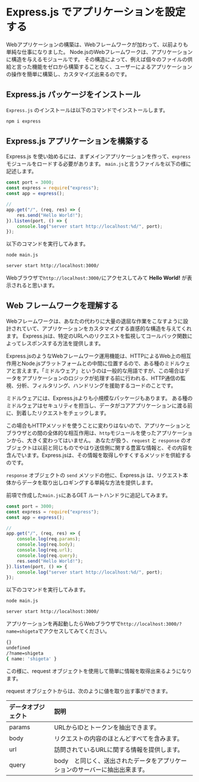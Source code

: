 # Express.js でアプリケーションを設定する

Webアプリケーションの構築は、Webフレームワークが加わって、以前よりも単純な仕事になりました。
Node.jsのWebフレームワークは、アプリケーションに構造を与えるモジュールです。
その構造によって、例えば個々のファイルの供給と言った機能をゼロから構築することなく、ユーザーによるアプリケーションの操作を簡単に構築し、カスタマイズ出来るのです。

## Express.js パッケージをインストール
`Express.js` のインストールは以下のコマンドでインストールします。

```bash
npm i express
```

## Express.js アプリケーションを構築する
Express.js を使い始めるには、まずメインアプリケーションを作って、`express` モジュールをロードする必要があります。
`main.js`と言うファイルを以下の様に記述します。

```javascript
const port = 3000;
const express = require("express");
const app = express();

// 
app.get("/", (req, res) => {
	res.send("Hello World!");
}).listen(port, () => {
	console.log("server start http://localhost:%d/", port);
});
```
以下のコマンドを実行してみます。
```bash
node main.js
```
```bash
server start http://localhost:3000/
```
Webブラウザで`http://localhost:3000/`にアクセスしてみて **Hello World!** が表示されると思います。

## Web フレームワークを理解する
Webフレームワークは、あなたの代わりに大量の退屈な作業をこなすように設計されていて、アプリケーションをカスタマイズする直感的な構造を与えてくれます。
Express.jsは、特定のURLへのリクエストを監視してコールバック関数によってレスポンスする方法を提供します。

Express.jsのようなWebフレームワーク運用機能は、HTTPによるWeb上の相互作用とNode.jsプラットフォームとの中間に位置するので、ある種のミドルウェアと言えます。「ミドルウェア」というのは一般的な用語ですが、この場合はデータをアプリケーションのロジックが処理する前に行われる、HTTP通信の監視、分析、フィルタリング、ハンドリングを援助するコードのことです。

ミドルウェアには、Express.jsよりも小規模なパッケージもあります。
ある種のミドルウェアはセキュリティを担当し、データがコアアプリケーションに渡る前に、到着したリクエストをチェックします。

この場合もHTTPメソッドを使うことに変わりはないので、アプリケーションとブラウザとの間の全体的な相互作用は、`http`モジュールを使ったアプリケーションから、大きく変わってはいません。
あなたが扱う、`request` と `response` のオブジェクトは以前と同じものでやはり送信側に関する豊富な情報と、その内容を含んでいます。Express.jsは、その情報を取得しやすくするメソッドを供給するのです。

`response` オブジェクトの `send` メソッドの他に、Express.js は、リクエスト本体からデータを取り出しロギングする単純な方法を提供します。

前項で作成した`main.js`にあるGET ルートハンドラに追記してみます。

```javascript
const port = 3000;
const express = require("express");
const app = express();

// 
app.get("/", (req, res) => {
	console.log(req.params);
	console.log(req.body);
	console.log(req.url);
	console.log(req.query);
	res.send("Hello World!");
}).listen(port, () => {
	console.log("server start http://localhost:%d/", port);
});
```
以下のコマンドを実行してみます。
```bash
node main.js
```
```bash
server start http://localhost:3000/
```
アプリケーションを再起動したらWebブラウザで`http://localhost:3000/?name=shigeta`でアクセスしてみてください。
```bash
{}
undefined
/?name=shigeta
{ name: 'shigeta' }
```
この様に、request オブジェクトを使用して簡単に情報を取得出来るようになります。

request オブジェクトからは、次のように値を取り出す事ができます。

| データオブジェクト | 説明                                                                         |
| :----------------- | :--------------------------------------------------------------------------- |
| params             | URLからIDとトークンを抽出できます。                                          |
| body               | リクエストの内容のほとんどすべてを含みます。                                 |
| url                | 訪問されているURLに関する情報を提供します。                                  |
| query              | body　と同じく、送出されたデータをアプリケーションのサーバーに抽出出来ます。 |